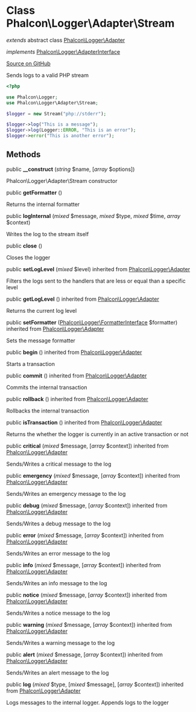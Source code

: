 # Class **Phalcon\\Logger\\Adapter\\Stream**

*extends* abstract class [Phalcon\Logger\Adapter](/en/3.1.2/api/Phalcon_Logger_Adapter)

*implements* [Phalcon\Logger\AdapterInterface](/en/3.1.2/api/Phalcon_Logger_AdapterInterface)

<a href="https://github.com/phalcon/cphalcon/blob/master/phalcon/logger/adapter/stream.zep" class="btn btn-default btn-sm">Source on GitHub</a>

Sends logs to a valid PHP stream

```php
<?php

use Phalcon\Logger;
use Phalcon\Logger\Adapter\Stream;

$logger = new Stream("php://stderr");

$logger->log("This is a message");
$logger->log(Logger::ERROR, "This is an error");
$logger->error("This is another error");

```

## Methods
public  **__construct** (*string* $name, [*array* $options])

Phalcon\\Logger\\Adapter\\Stream constructor

public  **getFormatter** ()

Returns the internal formatter

public  **logInternal** (*mixed* $message, *mixed* $type, *mixed* $time, *array* $context)

Writes the log to the stream itself

public  **close** ()

Closes the logger

public  **setLogLevel** (*mixed* $level) inherited from [Phalcon\Logger\Adapter](/en/3.1.2/api/Phalcon_Logger_Adapter)

Filters the logs sent to the handlers that are less or equal than a specific level

public  **getLogLevel** () inherited from [Phalcon\Logger\Adapter](/en/3.1.2/api/Phalcon_Logger_Adapter)

Returns the current log level

public  **setFormatter** ([Phalcon\Logger\FormatterInterface](/en/3.1.2/api/Phalcon_Logger_FormatterInterface) $formatter) inherited from [Phalcon\Logger\Adapter](/en/3.1.2/api/Phalcon_Logger_Adapter)

Sets the message formatter

public  **begin** () inherited from [Phalcon\Logger\Adapter](/en/3.1.2/api/Phalcon_Logger_Adapter)

Starts a transaction

public  **commit** () inherited from [Phalcon\Logger\Adapter](/en/3.1.2/api/Phalcon_Logger_Adapter)

Commits the internal transaction

public  **rollback** () inherited from [Phalcon\Logger\Adapter](/en/3.1.2/api/Phalcon_Logger_Adapter)

Rollbacks the internal transaction

public  **isTransaction** () inherited from [Phalcon\Logger\Adapter](/en/3.1.2/api/Phalcon_Logger_Adapter)

Returns the whether the logger is currently in an active transaction or not

public  **critical** (*mixed* $message, [*array* $context]) inherited from [Phalcon\Logger\Adapter](/en/3.1.2/api/Phalcon_Logger_Adapter)

Sends/Writes a critical message to the log

public  **emergency** (*mixed* $message, [*array* $context]) inherited from [Phalcon\Logger\Adapter](/en/3.1.2/api/Phalcon_Logger_Adapter)

Sends/Writes an emergency message to the log

public  **debug** (*mixed* $message, [*array* $context]) inherited from [Phalcon\Logger\Adapter](/en/3.1.2/api/Phalcon_Logger_Adapter)

Sends/Writes a debug message to the log

public  **error** (*mixed* $message, [*array* $context]) inherited from [Phalcon\Logger\Adapter](/en/3.1.2/api/Phalcon_Logger_Adapter)

Sends/Writes an error message to the log

public  **info** (*mixed* $message, [*array* $context]) inherited from [Phalcon\Logger\Adapter](/en/3.1.2/api/Phalcon_Logger_Adapter)

Sends/Writes an info message to the log

public  **notice** (*mixed* $message, [*array* $context]) inherited from [Phalcon\Logger\Adapter](/en/3.1.2/api/Phalcon_Logger_Adapter)

Sends/Writes a notice message to the log

public  **warning** (*mixed* $message, [*array* $context]) inherited from [Phalcon\Logger\Adapter](/en/3.1.2/api/Phalcon_Logger_Adapter)

Sends/Writes a warning message to the log

public  **alert** (*mixed* $message, [*array* $context]) inherited from [Phalcon\Logger\Adapter](/en/3.1.2/api/Phalcon_Logger_Adapter)

Sends/Writes an alert message to the log

public  **log** (*mixed* $type, [*mixed* $message], [*array* $context]) inherited from [Phalcon\Logger\Adapter](/en/3.1.2/api/Phalcon_Logger_Adapter)

Logs messages to the internal logger. Appends logs to the logger

